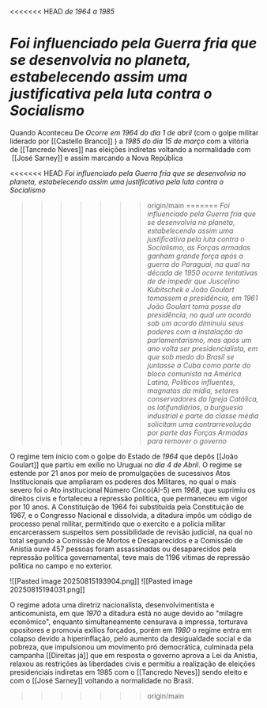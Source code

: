 <<<<<<< HEAD
*de 1964 a 1985*

*Foi influenciado pela Guerra fria que se desenvolvia no planeta, estabelecendo assim uma justificativa pela luta contra o Socialismo*
=======
Quando Aconteceu
 De *Ocorre em 1964 do dia 1 de abril* (com o golpe militar liderado por [[Castello Branco]]  ) a *1985 do dia 15 de março* com a vitória de [[Tancredo Neves]] nas eleições indiretas voltando a normalidade com  [[José Sarney]] e assim marcando a Nova República
 
<<<<<<< HEAD
*Foi influenciado pela Guerra fria que se desenvolvia no planeta, estabelecendo assim uma justificativa pela luta contra o Socialismo* 
>>>>>>> origin/main
=======
*Foi influenciado pela Guerra fria que se desenvolvia no planeta, estabelecendo assim uma justificativa pela luta contra o Socialismo, as Forças armadas ganham grande força após a guerra do Paraguai, na qual na década de 1950 ocorre tentativas de de impedir que Juscelino Kubitschek e João Goulart tomassem a presidência, em 1961 João Goulart toma posse da presidência, no qual um acordo sob um acordo diminuiu seus poderes com a instalação do parlamentarismo, mas após um ano volta ser presidencialista, em que sob medo do Brasil se juntasse a Cuba como parte do bloco comunista na América Latina, Políticos influentes, magnatas da mídia, setores conservadores da Igreja Católica, os latifundiários, a burguesia industrial e parte da classe média solicitam uma contrarrevolução por parte das Forças Armadas para remover o governo* 

O regime tem início com o golpe do Estado de *1964* que depôs [[João Goulart]] que partiu em exílio no Uruguai no *dia 4 de Abril*. O regime se estende por 21 anos por meio de promulgações de sucessivos Atos Institucionais que ampliaram os poderes dos Militares, no qual o mais severo foi o Ato institucional Número Cinco(AI-5) em *1968*, que suprimiu os direitos civis e fortaleceu a repressão política, que permaneceu em vigor por 10 anos. A Constituição de 1964 foi substituída pela Constituição de 1967, e o Congresso Nacional e dissolvida, a ditadura impôs um código de processo penal militar, permitindo que o exercito e a policia militar encarcerassem suspeitos sem possibilidade de revisão judicial, na qual no total segundo a Comissão de Mortos e Desaparecidos e a Comissão de Anistia ouve 457 pessoas foram assassinadas ou desaparecidos pela repressão política governamental, teve mais de 1196 vítimas de repressão politica no campo e no exterior.

  
 ![[Pasted image 20250815193904.png]]          ![[Pasted image 20250815194031.png]]

O regime adota uma diretriz nacionalista, desenvolvimentista e anticomunista, em que *1970* a ditadura está no auge devido ao "milagre econômico", enquanto simultaneamente censurava a impressa, torturava opositores e promovia exílios forçados, porém em *1980* o regime entra em colapso devido a hiperinflação, pelo aumento da desigualdade social e da pobreza, que impulsionou um movimento pró democrática, culminada pela campanha [[Direitas já]] que em resposta o governo aprova a Lei da Anistia, relaxou as restrições às liberdades civis e permitiu a realização de eleições presidenciais indiretas em 1985 com o [[Tancredo Neves]] sendo eleito e com o [[José Sarney]] voltando a normalidade no Brasil.
>>>>>>> origin/main
